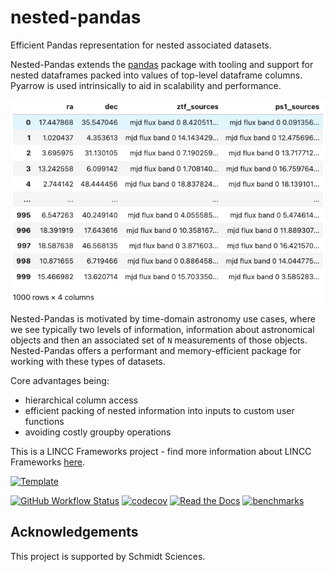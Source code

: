 # nested-pandas
Efficient Pandas representation for nested associated datasets.

Nested-Pandas extends the [pandas](https://pandas.pydata.org/) package with 
tooling and support for nested dataframes packed into values of top-level 
dataframe columns. Pyarrow is used intrinsically to aid in scalability and 
performance.

![image](./nestedframe.png)

Nested-Pandas is motivated by time-domain astronomy use cases, where we see
typically two levels of information, information about astronomical objects and
then an associated set of `N` measurements of those objects. Nested-Pandas offers
a performant and memory-efficient package for working with these types of datasets. 

Core advantages being:
* hierarchical column access
* efficient packing of nested information into inputs to custom user functions
* avoiding costly groupby operations



This is a LINCC Frameworks project - find more information about LINCC Frameworks [here](https://lsstdiscoveryalliance.org/programs/lincc-frameworks/).



[![Template](https://img.shields.io/badge/Template-LINCC%20Frameworks%20Python%20Project%20Template-brightgreen)](https://lincc-ppt.readthedocs.io/en/latest/)

[![GitHub Workflow Status](https://img.shields.io/github/actions/workflow/status/lincc-frameworks/nested-pandas/smoke-test.yml)](https://github.com/lincc-frameworks/nested-pandas/actions/workflows/smoke-test.yml)
[![codecov](https://codecov.io/gh/lincc-frameworks/nested-pandas/branch/main/graph/badge.svg)](https://codecov.io/gh/lincc-frameworks/nested-pandas)
[![Read the Docs](https://img.shields.io/readthedocs/nested-pandas)](https://nested-pandas.readthedocs.io/)
[![benchmarks](https://img.shields.io/github/actions/workflow/status/lincc-frameworks/nested-pandas/asv-main.yml?label=benchmarks)](https://lincc-frameworks.github.io/nested-pandas/)

## Acknowledgements

This project is supported by Schmidt Sciences.
